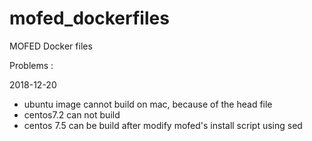 # mofed_dockerfiles
MOFED Docker files

Problems :

2018-12-20

* ubuntu image cannot build on mac, because of the head file
* centos7.2 can not build
* centos 7.5 can be build after modify mofed's install script using sed
